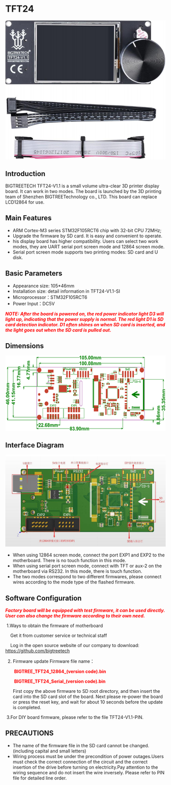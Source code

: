 # TFT24

<img src=img/TFT24/TFT24_Title.png width="600" />

## **Introduction**

BIGTREETECH TFT24-V1.1 is a small volume ultra-clear 3D printer display board. It can work in two modes. The board is launched by the 3D printing team of Shenzhen BIGTREETechnology co., LTD. This board can replace LCD12864 for use.

## **Main Features**

- ARM Cortex-M3 series STM32F105RCT6 chip with 32-bit CPU 72MHz;
- Upgrade the firmware by SD card. It is easy and convenient to operate.
- his display board has higher compatibility. Users can select two work modes, they are UART serial port screen mode and 12864 screen mode.
- Serial port screen mode supports two printing modes: SD card and U disk.

## **Basic Parameters**

- Appearance size: 105*46mm
- Installation size: detail information in TFT24-V1.1-SI
- Microprocessor：STM32F105RCT6
- Power Input：DC5V

<font  color="red">***NOTE: After the board is powered on, the red power indicator light D3 will light up, indicating that the power supply is normal. The red light D1 is SD 
card detection indicator. D1 often shines on when SD card is inserted, and the light goes out when the SD card is pulled out.***</font>

## **Dimensions**

<img src=img/TFT24/TFT24_Diagram.png width="600" />

## **Interface Diagram**

<img src=img/TFT24/TFT24_Interface.png width="600" />

- When using 12864 screen mode, connect the port EXP1 and EXP2 to the motherboard. There is no touch function in this mode.
- When using serial port screen mode, connect with TFT or aux-2 on the motherboard via RS232. In this mode, there is touch function.
- The two modes correspond to two different firmwares, please connect wires according to the mode type of the flashed firmware.

## **Software Configuration**

<font  color="red">***Factory board will be equipped with test firmware, it can be used directly. User can also change the firmware according to their own need.***</font>

​	1.Ways to obtain the firmware of motherboard

​	&nbsp;&nbsp;&nbsp;Get it from customer service or technical staff

​	&nbsp;&nbsp;&nbsp;Log in the open source website of our company to download: https://github.com/bigtreetech

2. Firmware update
	Firmware file name：
	
	&nbsp;<font  color="red">**BIGTREE_TFT24_12864_(version code).bin**</font>

	&nbsp;<font  color="red">**BIGTREE_TFT24_Serial_(version code).bin**</font>
	
	First copy the above firmware to SD root directory, and then insert the card into the SD card slot of the board. Next please re-power the board or press the reset key, and wait for about 10 seconds before the update is completed. 

​	3.For DIY board firmware, please refer to the file TFT24-V1.1-PIN.

## **PRECAUTIONS**

- The name of the firmware file in the SD card cannot be changed. (including capital and small letters)
- Wiring process must be under the precondition of power outages.Users must check the correct connection of the circuit and the correct insertion of the drive before turning on electricity.Pay attention to the wiring sequence and do not insert the wire inversely. Please refer to PIN file for detailed line order.
